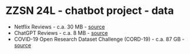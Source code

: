 # ZZSN 24L - chatbot project - data

* Netflix Reviews - c.a. 30 MB - [source](https://www.kaggle.com/datasets/ashishkumarak/netflix-reviews-playstore-daily-updated)
* ChatGPT Reviews - c.a. 8 MB - [source](https://www.kaggle.com/datasets/ashishkumarak/chatgpt-reviews-daily-updated)
* COVID-19 Open Research Dataset Challenge (CORD-19) - c.a. 87 GB - [source](https://www.kaggle.com/datasets/allen-institute-for-ai/CORD-19-research-challenge)
